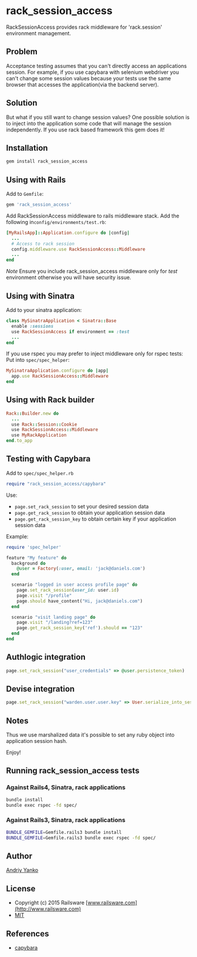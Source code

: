 # rack_session_access

RackSessionAccess provides rack middleware for 'rack.session' environment management.

## Problem

Acceptance testing assumes that you can't directly access an applications session.
For example, if you use capybara with selenium webdriver you can't change some session values
because your tests use the same browser that accesses the application(via the backend server).

## Solution

But what if you still want to change session values?
One possible solution is to inject into the application some code that will manage the session independently.
If you use rack based framework this gem does it!

## Installation

```ruby
gem install rack_session_access
```

## Using with Rails

Add to `Gemfile`:

```ruby
gem 'rack_session_access'
```

Add RackSessionAccess middleware to rails middleware stack.
Add the following in`config/environments/test.rb`:

```ruby
[MyRailsApp]::Application.configure do |config|
  ...
  # Access to rack session
  config.middleware.use RackSessionAccess::Middleware
  ...
end
```

*Note* Ensure you include rack_session_access middleware only for *test* environment
otherwise you will have security issue.


## Using with Sinatra

Add to your sinatra application:

```ruby
class MySinatraApplication < Sinatra::Base
  enable :sessions
  use RackSessionAccess if environment == :test
  ...
end
```

If you use rspec you may prefer to inject middleware only for rspec tests:
Put into `spec/spec_helper`:

```ruby
MySinatraApplication.configure do |app|
  app.use RackSessionAccess::Middleware
end
```

## Using with Rack builder

```ruby
Rack::Builder.new do
  ...
  use Rack::Session::Cookie
  use RackSessionAccess::Middleware
  use MyRackApplication
end.to_app
```

## Testing with Capybara

Add to `spec/spec_helper.rb`

```ruby
require "rack_session_access/capybara"
```

Use:

* `page.set_rack_session` to set your desired session data
* `page.get_rack_session` to obtain your application session data
* `page.get_rack_session_key` to obtain certain key if your application session data

Example:

```ruby
require 'spec_helper'

feature "My feature" do
  background do
    @user = Factory(:user, email: 'jack@daniels.com')
  end

  scenario "logged in user access profile page" do
    page.set_rack_session(user_id: user.id)
    page.visit "/profile"
    page.should have_content("Hi, jack@daniels.com")
  end

  scenario "visit landing page" do
    page.visit "/landing?ref=123"
    page.get_rack_session_key('ref').should == "123"
  end
end
```

## Authlogic integration

```ruby
page.set_rack_session("user_credentials" => @user.persistence_token)
```

## Devise integration

```ruby
page.set_rack_session("warden.user.user.key" => User.serialize_into_session(@user).unshift("User"))
```

## Notes

Thus we use marshalized data it's possible to set any ruby object into application session hash.

Enjoy!

## Running rack_session_access tests


### Against Rails4, Sinatra, rack applications

```sh
bundle install
bundle exec rspec -fd spec/
```

### Against Rails3, Sinatra, rack applications

```sh
BUNDLE_GEMFILE=Gemfile.rails3 bundle install
BUNDLE_GEMFILE=Gemfile.rails3 bundle exec rspec -fd spec/
```

## Author

[Andriy Yanko](http://ayanko.github.com/)

## License

* Copyright (c) 2015 Railsware [www.railsware.com](http://www.railsware.com)
* [MIT](www.opensource.org/licenses/MIT)


## References

* [capybara](https://github.com/jnicklas/capybara)
